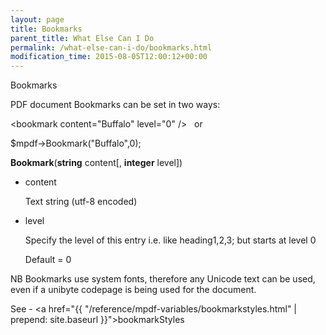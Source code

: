 ```yaml
---
layout: page
title: Bookmarks
parent_title: What Else Can I Do
permalink: /what-else-can-i-do/bookmarks.html
modification_time: 2015-08-05T12:00:12+00:00
---
```


Bookmarks

PDF document Bookmarks can be set in two ways:

&lt;bookmark content="Buffalo" level="0"&nbsp;/&gt;&nbsp;&nbsp; or

$mpdf-&gt;Bookmark("Buffalo",0);

<b>Bookmark</b>(<b>string</b>&nbsp;content[, <b>integer</b>&nbsp;level])

<ul>
<li>content

Text string (utf-8 encoded)</li>
<li>level

Specify the level of this entry i.e. like heading1,2,3; but starts at level 0

Default = 0</li>
</ul>

NB Bookmarks use system fonts, therefore any Unicode text can be used, even if a unibyte codepage is being used for the document.

See - <a href="{{ "/reference/mpdf-variables/bookmarkstyles.html" | prepend: site.baseurl }}">bookmarkStyles</a>

